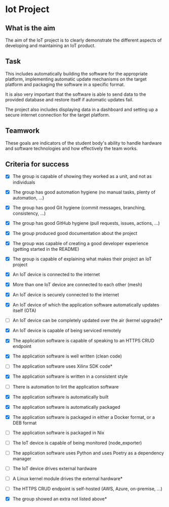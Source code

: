 # Iot Project
## What is the aim

The aim of the IoT project is to clearly demonstrate the different aspects of developing and maintaining an IoT product. 

## Task
This includes automatically building the software for the appropriate platform, implementing automatic update mechanisms on the target platform and packaging the software in a specific format.

It is also very important that the software is able to send data to the provided database and restore itself if automatic updates fail. 

The project also includes displaying data in a dashboard and setting up a secure internet connection for the target platform.

## Teamwork

These goals are indicators of the student body's ability to handle hardware and software technologies and how effectively the team works.

## Criteria for success
- [x] The group is capable of showing they worked as a unit, and not as individuals
- [X] The group has good automation hygiene (no manual tasks, plenty of automation, …)
- [X] The group has good Git hygiene (commit messages, branching, consistency, …)
- [X] The group has good GitHub hygiene (pull requests, issues, actions, …)
- [X] The group produced good documentation about the project
- [X] The group was capable of creating a good developer experience (getting started in the README)
- [X] The group is capable of explaining what makes their project an IoT project

- [X] An IoT device is connected to the internet
- [X] More than one IoT device are connected to each other (mesh)
- [X] An IoT device is securely connected to the internet
- [X] An IoT device of which the application software automatically updates itself (OTA)
- [ ] An IoT device can be completely updated over the air (kernel upgrade)*
- [X] An IoT device is capable of being serviced remotely

- [X] The application software is capable of speaking to an HTTPS CRUD endpoint
- [X] The application software is well written (clean code)
- [ ] The application software uses Xilinx SDK code*
- [X] The application software is written in a consistent style
- [ ] There is automation to lint the application software
- [X] The application software is automatically built
- [X] The application software is automatically packaged

- [X] The application software is packaged in either a Docker format, or a DEB format
- [ ] The application software is packaged in Nix
- [ ] The IoT device is capable of being monitored (node_exporter)
- [ ] The application software uses Python and uses Poetry as a dependency manager
- [ ] The IoT device drives external hardware
- [ ] A Linux kernel module drives the external hardware*
- [ ] The HTTPS CRUD endpoint is self-hosted (AWS, Azure, on-premise, …)

- [X] The group showed an extra not listed above*
